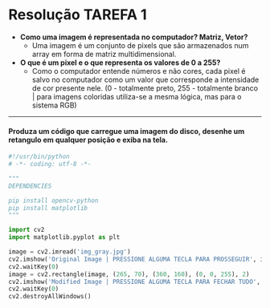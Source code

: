 # Resolução TAREFA 1

- **Como uma imagem é representada no computador? Matriz, Vetor?**
  - Uma imagem é um conjunto de pixels que são armazenados num array em forma de matriz multidimensional.
- **O que é um pixel e o que representa os valores de 0 a 255?**
  - Como o computador entende números e não cores, cada pixel é salvo no computador como um valor que corresponde a intensidade de cor presente nele. (0 - totalmente preto, 255 - totalmente branco | para imagens coloridas utiliza-se a mesma lógica, mas para o sistema RGB)
----

####  Produza um código que carregue uma imagem do disco, desenhe um retangulo em qualquer posição e exiba na tela.

```python
#!/usr/bin/python
# -*- coding: utf-8 -*-

"""
DEPENDENCIES

pip install opencv-python
pip install matplotlib
"""

import cv2
import matplotlib.pyplot as plt

image = cv2.imread('img_gray.jpg')
cv2.imshow('Original Image | PRESSIONE ALGUMA TECLA PARA PROSSEGUIR', image)
cv2.waitKey(0)
image = cv2.rectangle(image, (265, 70), (360, 160), (0, 0, 255), 2)
cv2.imshow('Modified Image | PRESSIONE ALGUMA TECLA PARA FECHAR TUDO', image)
cv2.waitKey(0)
cv2.destroyAllWindows()

```

